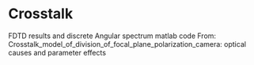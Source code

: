 # Crosstalk
FDTD results and discrete Angular spectrum matlab code From: Crosstalk_model_of_division_of_focal_plane_polarization_camera: optical causes and parameter effects
